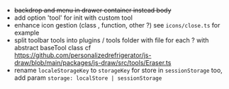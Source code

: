 - ~~backdrop and menu in drawer container instead body~~
- add option 'tool' for init with custom tool
- enhance icon gestion (class , function, other ?) see `icons/close.ts` for example
- split toolbar tools into plugins / tools folder with file for each ? with abstract baseTool class cf https://github.com/personalizedrefrigerator/js-draw/blob/main/packages/js-draw/src/tools/Eraser.ts
- rename `localeStorageKey` to `storageKey` for store in `sessionStorage` too, add param `storage: localStore | sessionStorage`
